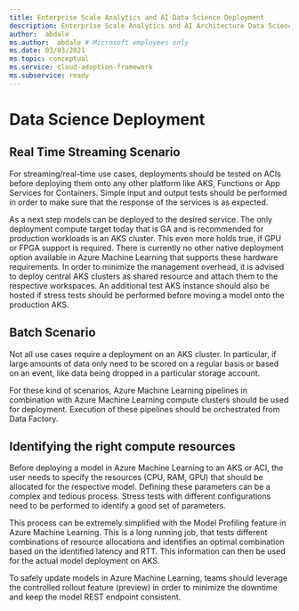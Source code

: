 ```yaml
---
title: Enterprise Scale Analytics and AI Data Science Deployment
description: Enterprise Scale Analytics and AI Architecture Data Science Deployment
author:  abdale
ms.author:  abdale # Microsoft employees only
ms.date: 03/03/2021
ms.topic: conceptual
ms.service: cloud-adoption-framework
ms.subservice: ready
---
```


# Data Science Deployment

## Real Time Streaming Scenario

For streaming/real-time use cases, deployments should be tested on ACIs before deploying them onto any other platform like AKS, Functions or App Services for Containers. Simple input and output tests should be performed in order to make sure that the response of the services is as expected.

As a next step models can be deployed to the desired service. The only deployment compute target today that is GA and is recommended for production workloads is an AKS cluster. This even more holds true, if GPU or FPGA support is required. There is currently no other native deployment option available in Azure Machine Learning that supports these hardware requirements. In order to minimize the management overhead, it is advised to deploy central AKS clusters as shared resource and attach them to the respective workspaces. An additional test AKS instance should also be hosted if stress tests should be performed before moving a model onto the production AKS.

## Batch Scenario

Not all use cases require a deployment on an AKS cluster. In particular, if large amounts of data only need to be scored on a regular basis or based on an event, like data being dropped in a particular storage account.

For these kind of scenarios, Azure Machine Learning pipelines in combination with Azure Machine Learning compute clusters should be used for deployment. Execution of these pipelines should be orchestrated from Data Factory.

## Identifying the right compute resources

Before deploying a model in Azure Machine Learning to an AKS or ACI, the user needs to specify the resources (CPU, RAM, GPU) that should be allocated for the respective model. Defining these parameters can be a complex and tedious process. Stress tests with different configurations need to be performed to identify a good set of parameters.

This process can be extremely simplified with the Model Profiling feature in Azure Machine Learning. This is a long running job, that tests different combinations of resource allocations and identifies an optimal combination based on the identified latency and RTT. This information can then be used for the actual model deployment on AKS.

To safely update models in Azure Machine Learning, teams should leverage the controlled rollout feature (preview) in order to minimize the downtime and keep the model REST endpoint consistent.

